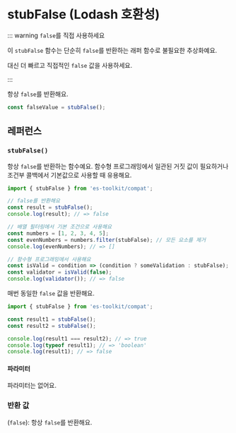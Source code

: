 # stubFalse (Lodash 호환성)

::: warning `false`를 직접 사용하세요

이 `stubFalse` 함수는 단순히 `false`를 반환하는 래퍼 함수로 불필요한 추상화예요.

대신 더 빠르고 직접적인 `false` 값을 사용하세요.

:::

항상 `false`를 반환해요.

```typescript
const falseValue = stubFalse();
```

## 레퍼런스

### `stubFalse()`

항상 `false`를 반환하는 함수예요. 함수형 프로그래밍에서 일관된 거짓 값이 필요하거나 조건부 콜백에서 기본값으로 사용할 때 유용해요.

```typescript
import { stubFalse } from 'es-toolkit/compat';

// false를 반환해요
const result = stubFalse();
console.log(result); // => false

// 배열 필터링에서 기본 조건으로 사용해요
const numbers = [1, 2, 3, 4, 5];
const evenNumbers = numbers.filter(stubFalse); // 모든 요소를 제거
console.log(evenNumbers); // => []

// 함수형 프로그래밍에서 사용해요
const isValid = condition => (condition ? someValidation : stubFalse);
const validator = isValid(false);
console.log(validator()); // => false
```

매번 동일한 `false` 값을 반환해요.

```typescript
import { stubFalse } from 'es-toolkit/compat';

const result1 = stubFalse();
const result2 = stubFalse();

console.log(result1 === result2); // => true
console.log(typeof result1); // => 'boolean'
console.log(result1); // => false
```

#### 파라미터

파라미터는 없어요.

### 반환 값

(`false`): 항상 `false`를 반환해요.
